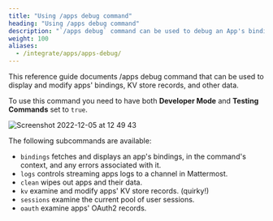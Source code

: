 ```yaml
---
title: "Using /apps debug command"
heading: "Using /apps debug command"
description: "`/apps debug` command can be used to debug an App's bindings, KV store records, view the logs, etc."
weight: 100
aliases:
  - /integrate/apps/apps-debug/
---
```


This reference guide documents /apps debug command that can be used to display
and modify apps' bindings, KV store records, and other data.

To use this command you need to have both **Developer Mode** and **Testing Commands** set to `true`.

![Screenshot 2022-12-05 at 12 49 43](https://user-images.githubusercontent.com/488556/205630553-0d5be216-1f9d-4817-8180-c537356cd349.png)

The following subcommands are available:
- `bindings` fetches and displays an app's bindings, in the command's context, and any errors associated with it.
- `logs` controls streaming apps logs to a channel in Mattermost.
- `clean` wipes out apps and their data.
- `kv` examine and modify apps' KV store records. (quirky!)
- `sessions` examine the current pool of user sessions.
- `oauth` examine apps' OAuth2 records.

